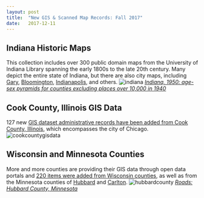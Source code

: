 ```yaml
---
layout: post
title:  "New GIS & Scanned Map Records: Fall 2017"
date:   2017-12-11
---
```


## Indiana Historic Maps
This collection includes over 300 public domain maps from the University of Indiana Library spanning the early 1800s to the late 20th century. Many depict the entire state of Indiana, but there are also city maps, including [Gary](https://geo.btaa.org/?_=1513006073854&f%5Bdct_isPartOf_sm%5D%5B%5D=Indiana+Historic+Maps&f%5Bdct_spatial_sm%5D%5B%5D=Gary%2C+Indiana%2C+United+States&per_page=20&search_field=all_fields), [Bloomington](https://geo.btaa.org/?_=1513006008801&f%5Bdct_isPartOf_sm%5D%5B%5D=Indiana+Historic+Maps&f%5Bdct_spatial_sm%5D%5B%5D=Bloomington%2C+Indiana%2C+United+States&per_page=20&search_field=all_fields), [Indianapolis](https://geo.btaa.org/?_=1513006008801&f%5Bdct_isPartOf_sm%5D%5B%5D=Indiana+Historic+Maps&f%5Bdct_spatial_sm%5D%5B%5D=Indianapolis%2C+Indiana%2C+United+States&per_page=20&search_field=all_fields), and others.
![indiana](https://user-images.githubusercontent.com/2367677/33839069-e41e2c58-de56-11e7-8939-cebb4c9c3834.jpeg)
_[Indiana, 1950: age-sex pyramids for counties excluding places over 10,000 in 1940](https://geo.btaa.org/catalog/ed6576a8-778d-4fc9-a101-bff8d7c7ae8a)_

## Cook County, Illinois GIS Data
127 new [GIS dataset administrative records have been added from Cook County, Illinois](https://geo.btaa.org/?_=1513007254369&f%5Bdct_isPartOf_sm%5D%5B%5D=Cook+County+Open+Data), which encompasses the city of Chicago.
![cookcountygisdata](https://user-images.githubusercontent.com/2367677/33839694-8fe3786c-de58-11e7-8d2a-9b00d4e0e1f9.png)


## Wisconsin and Minnesota Counties
More and more counties are providing their GIS data through open data portals and [220 items were added from Wisconsin counties](https://geo.btaa.org/?_=1513006803142&f%5Bdct_isPartOf_sm%5D%5B%5D=Wisconsin+Counties+Open+Data&search_field=all_fields&sort=dc_publisher_sort+asc%2C+dc_title_sort+asc), as well as from the Minnesota counties of [Hubbard](https://geo.btaa.org/?_=1513006989433&f%5Bdct_isPartOf_sm%5D%5B%5D=ArcGIS+Open+Data&f%5Bdct_spatial_sm%5D%5B%5D=Hubbard+County%2C+Minnesota%2C+United+States&search_field=all_fields&sort=dc_publisher_sort+asc%2C+dc_title_sort+asc) and [Carlton](https://geo.btaa.org/?_=1513006989433&f%5Bdct_isPartOf_sm%5D%5B%5D=ArcGIS+Open+Data&f%5Bdct_spatial_sm%5D%5B%5D=Carlton+County%2C+Minnesota%2C+United+States&search_field=all_fields&sort=dc_publisher_sort+asc%2C+dc_title_sort+asc).
![hubbardcounty](https://user-images.githubusercontent.com/2367677/33839923-19e2d5e4-de59-11e7-9013-8b81c963c186.png)
_[Roads: Hubbard County, Minnesota](https://geo.btaa.org/catalog/364ddc8c3277441e8355698034b9b968_0)_
